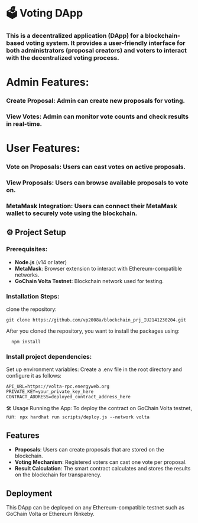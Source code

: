# 🗳️ Voting DApp

### This is a decentralized application (DApp) for a blockchain-based voting system. It provides a user-friendly interface for both administrators (proposal creators) and voters to interact with the decentralized voting process.

# Admin Features:
### Create Proposal: Admin can create new proposals for voting.
### View Votes: Admin can monitor vote counts and check results in real-time.

# User Features:
### Vote on Proposals: Users can cast votes on active proposals.
### View Proposals: Users can browse available proposals to vote on.
### MetaMask Integration: Users can connect their MetaMask wallet to securely vote using the blockchain.

## ⚙️ Project Setup

### Prerequisites:
- **Node.js** (v14 or later)
- **MetaMask**: Browser extension to interact with Ethereum-compatible networks.
- **GoChain Volta Testnet**: Blockchain network used for testing.

### Installation Steps:
 clone the repository:
```
git clone https://github.com/vp2008a/blockchain_prj_IU2141230204.git

```
After you cloned the repository, you want to install the packages using:
```
  npm install
```
### Install project dependencies:
Set up environment variables:
Create a .env file in the root directory and configure it as follows:
```
API_URL=https://volta-rpc.energyweb.org
PRIVATE_KEY=your_private_key_here
CONTRACT_ADDRESS=deployed_contract_address_here
```
🛠️ Usage
Running the App:
To deploy the contract on GoChain Volta testnet, run:
``` npx hardhat run scripts/deploy.js --network volta```


## Features

- **Proposals**: Users can create proposals that are stored on the blockchain.
- **Voting Mechanism**: Registered voters can cast one vote per proposal.
- **Result Calculation**: The smart contract calculates and stores the results on the blockchain for transparency.



## Deployment

This DApp can be deployed on any Ethereum-compatible testnet such as GoChain Volta or Ethereum Rinkeby.


  


  
